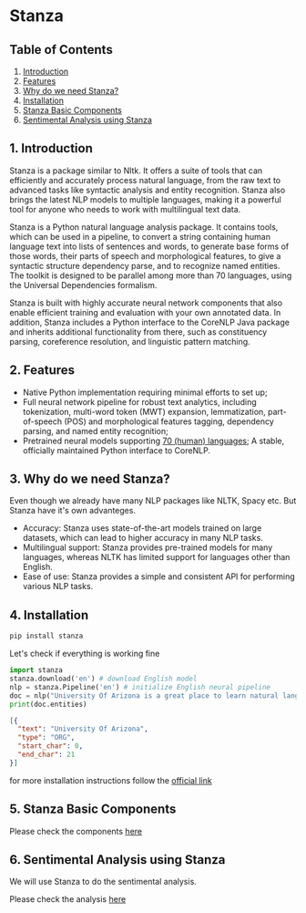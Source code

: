 # Stanza

## Table of Contents

1. [Introduction](#Introduction)
2. [Features](#Features)
3. [Why do we need Stanza?](#WhyStanza) 
3. [Installation](#Installation)
4. [Stanza Basic Components](#Stanza_Basic_Components)
5. [Sentimental Analysis using Stanza](Stanza.md)

<a name="Introduction"></a>
## 1. Introduction

Stanza is a package similar to Nltk. It offers a suite of tools that can efficiently and accurately process natural language, from the raw text to advanced tasks like syntactic analysis and entity recognition. Stanza also brings the latest NLP models to multiple languages, making it a powerful tool for anyone who needs to work with multilingual text data.

Stanza is a Python natural language analysis package. It contains tools, which can be used in a pipeline, to convert a string containing human language text into lists of sentences and words, to generate base forms of those words, their parts of speech and morphological features, to give a syntactic structure dependency parse, and to recognize named entities. The toolkit is designed to be parallel among more than 70 languages, using the Universal Dependencies formalism.

Stanza is built with highly accurate neural network components that also enable efficient training and evaluation with your own annotated data. 
In addition, Stanza includes a Python interface to the CoreNLP Java package and inherits additional functionality from there, such as constituency parsing, coreference resolution, and linguistic pattern matching.

<a name="Features"></a>
## 2. Features

- Native Python implementation requiring minimal efforts to set up;
- Full neural network pipeline for robust text analytics, including tokenization, multi-word token (MWT) expansion, lemmatization, part-of-speech (POS) and morphological features tagging, dependency parsing, and named entity recognition;
- Pretrained neural models supporting [70 (human) languages](https://stanfordnlp.github.io/stanza/models.html#human-languages-supported-by-stanza);
A stable, officially maintained Python interface to CoreNLP.


<a name="WhyStanza"></a>
## 3. Why do we need Stanza?

Even though we already have many NLP packages like NLTK, Spacy etc. But Stanza have it's own advanteges.

- Accuracy: Stanza uses state-of-the-art models trained on large datasets, which can lead to higher accuracy in many NLP tasks.
- Multilingual support: Stanza provides pre-trained models for many languages, whereas NLTK has limited support for languages other than English.
- Ease of use: Stanza provides a simple and consistent API for performing various NLP tasks.

<a name="Installation"></a>
## 4. Installation

``` bash
pip install stanza
```

Let's check if everything is working fine

```python
import stanza
stanza.download('en') # download English model
nlp = stanza.Pipeline('en') # initialize English neural pipeline
doc = nlp("University Of Arizona is a great place to learn natural language processing") # run annotation over a sentence
print(doc.entities)
```
```json
[{
  "text": "University Of Arizona",
  "type": "ORG",
  "start_char": 0,
  "end_char": 21
}]
```
for more installation instructions follow the [official link](https://stanfordnlp.github.io/stanza/installation_usage.html)


<a name="Stanza_Basic_Components"></a>

## 5. Stanza Basic Components

Please check the components [here](BasicComponents.md)

## 6. Sentimental Analysis using Stanza

We will use Stanza to do the sentimental analysis. 

Please check the analysis [here](Stanza.md)
